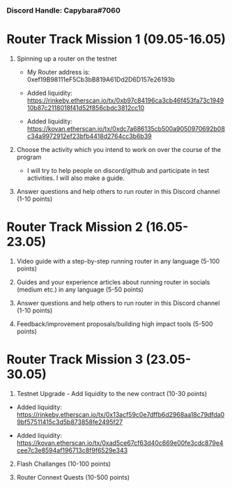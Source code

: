 ### Discord Handle: Capybara#7060
# Router Track Mission 1 (09.05-16.05)

1) Spinning up a router on the testnet

    - My Router address is: 0xef19B98111eF5Cb3bB819A61Dd2D6D157e26193b

    - Added liquidity: https://rinkeby.etherscan.io/tx/0xb97c84196ca3cb46f453fa73c194910b87c2118018f41d52f856cbdc3812cc10

    - Added liquidity: https://kovan.etherscan.io/tx/0xdc7a686135cb500a9050970692b08c34a9972912ef23bfb4418d2764cc3b6b39

2) Choose the activity which you intend to work on over the course of the program

    - I will try to help people on discord/github and participate in test activities. I will also make a guide.
    
3) Answer questions and help others to run router in this Discord channel (1-10 points)

# Router Track Mission 2 (16.05-23.05)

1) Video guide with a step-by-step running router in any language (5-100 points)

2) Guides and your experience articles about running router in socials (medium etc.) in any language (5-50 points)

3) Answer questions and help others to run router in this Discord channel (1-10 points)

4) Feedback/improvement proposals/building high impact tools (5-500 points)


# Router Track Mission 3 (23.05-30.05)

1) Testnet Upgrade - Add liquidity to the new contract (10-30 points)

  - Added liquidity: https://rinkeby.etherscan.io/tx/0x13acf59c0e7dffb6d2968aa18c79dfda09bf57511415c3d5b873858fe2495f27

  - Added liquidity: https://kovan.etherscan.io/tx/0xad5ce67cf63d40c669e00fe3cdc879e4cee7c3e8594af196713c8f9f6529e343
 

2) Flash Challanges (10-100 points)

3) Router Connext Quests (10-500 points)
